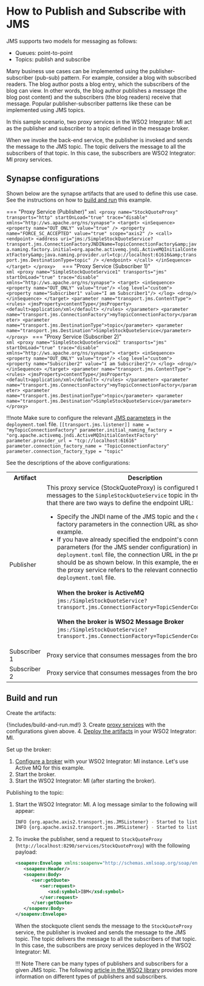 # How to Publish and Subscribe with JMS

JMS supports two models for messaging as follows:

- Queues: point-to-point
- Topics: publish and subscribe  

Many business use cases can be implemented using the publisher-subscriber (pub-sub) pattern. For example, consider a blog with subscribed readers. The blog author posts a blog entry, which the subscribers of the blog can view. In other words, the blog author publishes a message (the blog post content) and the subscribers (the blog readers) receive that message. Popular publisher-subscriber patterns like these can be implemented using JMS topics.

In this sample scenario, two proxy services in the WSO2 Integrator: MI act as the publisher and subscriber to a topic defined in the message broker. 

When we invoke the back-end service, the publisher is invoked and sends the message to the JMS topic. The topic delivers the message to all the subscribers of that topic. In this case, the subscribers are WSO2 Integrator: MI proxy services.

## Synapse configurations

Shown below are the synapse artifacts that are used to define this use case. See the instructions on how to [build and run](#build-and-run) this example.

=== "Proxy Service (Publisher)"
    ```xml
    <proxy name="StockQuoteProxy" transports="http" startOnLoad="true" trace="disable" xmlns="http://ws.apache.org/ns/synapse">
      <target>
        <inSequence>
            <property name="OUT_ONLY" value="true" />
            <property name="FORCE_SC_ACCEPTED" value="true" scope="axis2" />
            <call>
                <endpoint>
                    <address
                        uri="jms:/SimpleStockQuoteService?transport.jms.ConnectionFactoryJNDIName=TopicConnectionFactory&amp;java.naming.factory.initial=org.apache.activemq.jndi.ActiveMQInitialContextFactory&amp;java.naming.provider.url=tcp://localhost:61616&amp;transport.jms.DestinationType=topic" />
                </endpoint>
            </call>
        </inSequence>
      </target>
    </proxy> 
    ```
=== "Proxy Service (Subscriber 1)"    
    ```xml
    <proxy name="SimpleStockQuoteService1" transports="jms" startOnLoad="true" trace="disable" xmlns="http://ws.apache.org/ns/synapse">
          <target>
            <inSequence>
              <property name="OUT_ONLY" value="true"/>
              <log level="custom">
                <property name="Subscriber1" value="I am Subscriber1"/>
              </log>
              <drop/>
            </inSequence>
          </target>
      <parameter name="transport.jms.ContentType">
          <rules>
            <jmsProperty>contentType</jmsProperty>
            <default>application/xml</default>
          </rules>
      </parameter>
      <parameter name="transport.jms.ConnectionFactory">myTopicConnectionFactory</parameter>
      <parameter name="transport.jms.DestinationType">topic</parameter>
      <parameter name="transport.jms.Destination">SimpleStockQuoteService</parameter>
    </proxy>
    ```
=== "Proxy Service (Subscriber 2)"    
    ```xml
    <proxy name="SimpleStockQuoteService2" transports="jms" startOnLoad="true" trace="disable" xmlns="http://ws.apache.org/ns/synapse">
      <target>
        <inSequence>
          <property name="OUT_ONLY" value="true"/>
          <log level="custom">
            <property name="Subscriber2" value="I am Subscriber2"/>
          </log>
          <drop/>
        </inSequence>
      </target>
      <parameter name="transport.jms.ContentType">
        <rules>
          <jmsProperty>contentType</jmsProperty>
          <default>application/xml</default>
        </rules>
      </parameter>
      <parameter name="transport.jms.ConnectionFactory">myTopicConnectionFactory</parameter>
      <parameter name="transport.jms.DestinationType">topic</parameter>
      <parameter name="transport.jms.Destination">SimpleStockQuoteService</parameter>
    </proxy>
    ```

!!!note
    Make sure to configure the relevant [JMS parameters]({{base_path}}/reference/synapse-properties/transport-parameters/jms-transport-parameters) in the `deployment.toml` file.
    ```
    [[transport.jms.listener]]
    name = "myTopicConnectionFactory"
    parameter.initial_naming_factory = "org.apache.activemq.jndi.ActiveMQInitialContextFactory"
    parameter.provider_url = "tcp://localhost:61616"
    parameter.connection_factory_name = "TopicConnectionFactory"
    parameter.connection_factory_type = "topic"
    ```

See the descriptions of the above configurations:

<table>
  <tr>
    <th>Artifact</th>
    <th>Description</th>
  </tr>
  <tr>
    <td>Publisher</td>
    <td>
      This proxy service (StockQuoteProxy) is configured to publish messages to the <code>SimpleStockQuoteService</code> topic in the broker. Note that there are two ways to define the endpoint URL:
      <ul>
        <li>
          Specify the JNDI name of the JMS topic and the connection factory parameters in the connection URL as shown in the above example.
        </li>
        <li>
          If you have already specified the endpoint's connection factory parameters (for the JMS sender configuration) in the <code>deployment.toml</code> file, the connection URL in the proxy service should be as shown below. In this example, the endpoint URL of the proxy service refers to the relevant connection factory in the <code>deployment.toml</code> file. </br></br>
          <b>When the broker is ActiveMQ</b></br>
          <code>jms:/SimpleStockQuoteService?transport.jms.ConnectionFactory=TopicSenderConnectionFactory</code></br></br>
          <b>When the broker is WSO2 Message Broker</b></br>
          <code>jms:/SimpleStockQuoteService?transport.jms.ConnectionFactory=TopicSenderConnectionFactory</code></br>
        </li>
      </ul>
    </td>
  </tr>
  <tr>
    <td>Subscriber 1</td>
    <td>Proxy service that consumes messages from the broker.</td>
  </tr>
  <tr>
    <td>Subscriber 2</td>
    <td>Proxy service that consumes messages from the broker.</td>
  </tr>
</table>

## Build and run

Create the artifacts:

{!includes/build-and-run.md!}
3. Create [proxy services]({{base_path}}/develop/creating-artifacts/creating-a-proxy-service) with the configurations given above.
4. [Deploy the artifacts]({{base_path}}/develop/deploy-artifacts) in your WSO2 Integrator: MI.

Set up the broker:

1.  [Configure a broker]({{base_path}}/install-and-setup/setup/transport-configurations/configuring-transports/#configuring-the-jms-transport) with your WSO2 Integrator: MI instance. Let's use Active MQ for this example.
2.  Start the broker.
3.  Start the WSO2 Integrator: MI (after starting the broker).

Publishing to the topic:

1. Start the WSO2 Integrator: MI. A log message similar to the following will appear:
    ```bash
    INFO {org.apache.axis2.transport.jms.JMSListener} - Started to listen on destination : SimpleStockQuoteService of type topic for service SimpleStockQuoteService2
    INFO {org.apache.axis2.transport.jms.JMSListener} - Started to listen on destination : SimpleStockQuoteService of type topic for service SimpleStockQuoteService1
    ```
 
2. To invoke the publisher, send a request to `StockQuoteProxy` (`http://localhost:8290/services/StockQuoteProxy`) with the following payload:
    ```xml
    <soapenv:Envelope xmlns:soapenv="http://schemas.xmlsoap.org/soap/envelope/" xmlns:ser="http://services.samples" xmlns:xsd="http://services.samples/xsd">
       <soapenv:Header/>
       <soapenv:Body>
          <ser:getQuote>
             <ser:request>
                <xsd:symbol>IBM</xsd:symbol>
             </ser:request>
          </ser:getQuote>
       </soapenv:Body>
    </soapenv:Envelope>
    ```

    When the stockquote client sends the message to the `StockQuoteProxy` service, the publisher is invoked and sends the message to the JMS topic. The topic delivers the message to all the subscribers of that topic. In this case, the subscribers are proxy services deployed in the WSO2 Integrator: MI.

    !!! Note
        There can be many types of publishers and subscribers for a given JMS topic. The following [article in the WSO2 library](https://wso2.com/library/articles/2011/12/wso2-esb-example-pubsub-soa/) provides more information on different types of publishers and subscribers.